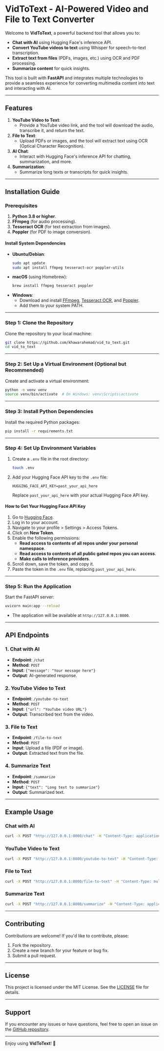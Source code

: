 # VidToText - AI-Powered Video and File to Text Converter

Welcome to **VidToText**, a powerful backend tool that allows you to:
- **Chat with AI** using Hugging Face's inference API.
- **Convert YouTube videos to text** using Whisper for speech-to-text transcription.
- **Extract text from files** (PDFs, images, etc.) using OCR and PDF processing.
- **Summarize content** for quick insights.

This tool is built with **FastAPI** and integrates multiple technologies to provide a seamless experience for converting multimedia content into text and interacting with AI.

---

## Features
1. **YouTube Video to Text**:
   - Provide a YouTube video link, and the tool will download the audio, transcribe it, and return the text.
2. **File to Text**:
   - Upload PDFs or images, and the tool will extract text using OCR (Optical Character Recognition).
3. **AI Chat**:
   - Interact with Hugging Face's inference API for chatting, summarization, and more.
4. **Summarization**:
   - Summarize long texts or transcripts for quick insights.

---

## Installation Guide

### Prerequisites
1. **Python 3.8 or higher**.
2. **FFmpeg** (for audio processing).
3. **Tesseract OCR** (for text extraction from images).
4. **Poppler** (for PDF to image conversion).

#### Install System Dependencies
- **Ubuntu/Debian**:
  ```bash
  sudo apt update
  sudo apt install ffmpeg tesseract-ocr poppler-utils
  ```
- **macOS** (using Homebrew):
  ```bash
  brew install ffmpeg tesseract poppler
  ```
- **Windows**:
  - Download and install [FFmpeg](https://ffmpeg.org/download.html), [Tesseract OCR](https://github.com/tesseract-ocr/tesseract), and [Poppler](http://blog.alivate.com.au/poppler-windows/).
  - Add them to your system PATH.

---

### Step 1: Clone the Repository
Clone the repository to your local machine:
```bash
git clone https://github.com/khawarahemad/vid_to_text.git
cd vid_to_text
```

---

### Step 2: Set Up a Virtual Environment (Optional but Recommended)
Create and activate a virtual environment:
```bash
python -m venv venv
source venv/bin/activate  # On Windows: venv\Scripts\activate
```

---

### Step 3: Install Python Dependencies
Install the required Python packages:
```bash
pip install -r requirements.txt
```

---

### Step 4: Set Up Environment Variables
1. Create a `.env` file in the root directory:
   ```bash
   touch .env
   ```
2. Add your Hugging Face API key to the `.env` file:
   ```plaintext
   HUGGING_FACE_API_KEY=past_your_api_here
   ```
   Replace `past_your_api_here` with your actual Hugging Face API key.

#### How to Get Your Hugging Face API Key
1. Go to [Hugging Face](https://huggingface.co).
2. Log in to your account.
3. Navigate to your profile > Settings > Access Tokens.
4. Click on **New Token**.
5. Enable the following permissions:
   - **Read access to contents of all repos under your personal namespace**.
   - **Read access to contents of all public gated repos you can access**.
   - **Make calls to inference providers**.
6. Scroll down, save the token, and copy it.
7. Paste the token in the `.env` file, replacing `past_your_api_here`.

---

### Step 5: Run the Application
Start the FastAPI server:
```bash
uvicorn main:app --reload
```
- The application will be available at `http://127.0.0.1:8000`.

---

## API Endpoints

### 1. **Chat with AI**
- **Endpoint**: `/chat`
- **Method**: `POST`
- **Input**: `{"message": "Your message here"}`
- **Output**: AI-generated response.

### 2. **YouTube Video to Text**
- **Endpoint**: `/youtube-to-text`
- **Method**: `POST`
- **Input**: `{"url": "YouTube video URL"}`
- **Output**: Transcribed text from the video.

### 3. **File to Text**
- **Endpoint**: `/file-to-text`
- **Method**: `POST`
- **Input**: Upload a file (PDF or image).
- **Output**: Extracted text from the file.

### 4. **Summarize Text**
- **Endpoint**: `/summarize`
- **Method**: `POST`
- **Input**: `{"text": "Long text to summarize"}`
- **Output**: Summarized text.

---

## Example Usage

### Chat with AI
```bash
curl -X POST "http://127.0.0.1:8000/chat" -H "Content-Type: application/json" -d '{"message": "Hello, how are you?"}'
```

### YouTube Video to Text
```bash
curl -X POST "http://127.0.0.1:8000/youtube-to-text" -H "Content-Type: application/json" -d '{"url": "https://www.youtube.com/watch?v=example"}'
```

### File to Text
```bash
curl -X POST "http://127.0.0.1:8000/file-to-text" -H "Content-Type: multipart/form-data" -F "file=@example.pdf"
```

### Summarize Text
```bash
curl -X POST "http://127.0.0.1:8000/summarize" -H "Content-Type: application/json" -d '{"text": "Long text to summarize..."}'
```

---

## Contributing
Contributions are welcome! If you'd like to contribute, please:
1. Fork the repository.
2. Create a new branch for your feature or bug fix.
3. Submit a pull request.

---

## License
This project is licensed under the MIT License. See the [LICENSE](LICENSE) file for details.

---

## Support
If you encounter any issues or have questions, feel free to open an issue on the [GitHub repository](https://github.com/khawarahemad/vid_to_text/issues).

---

Enjoy using **VidToText**! 🚀
